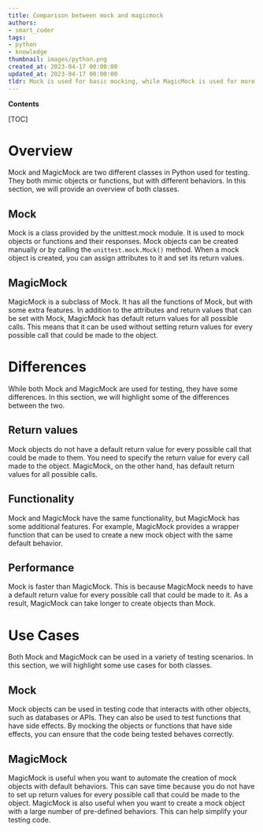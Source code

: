 ```yaml
---
title: Comparison between mock and magicmock
authors:
- smart_coder
tags:
- python
- knowledge
thumbnail: images/python.png
created_at: 2023-04-17 00:00:00
updated_at: 2023-04-17 00:00:00
tldr: Mock is used for basic mocking, while MagicMock is used for more advanced mocking techniques such as returning specific values or raising exceptions.
---
```


**Contents**

[TOC]

# Overview

Mock and MagicMock are two different classes in Python used for testing. They both mimic objects or functions, but with different behaviors. In this section, we will provide an overview of both classes.

## Mock 

Mock is a class provided by the unittest.mock module. It is used to mock objects or functions and their responses. Mock objects can be created manually or by calling the `unittest.mock.Mock()` method. When a mock object is created, you can assign attributes to it and set its return values. 

## MagicMock 

MagicMock is a subclass of Mock. It has all the functions of Mock, but with some extra features. In addition to the attributes and return values that can be set with Mock, MagicMock has default return values for all possible calls. This means that it can be used without setting return values for every possible call that could be made to the object.

# Differences

While both Mock and MagicMock are used for testing, they have some differences. In this section, we will highlight some of the differences between the two.

## Return values

Mock objects do not have a default return value for every possible call that could be made to them. You need to specify the return value for every call made to the object. MagicMock, on the other hand, has default return values for all possible calls. 

## Functionality

Mock and MagicMock have the same functionality, but MagicMock has some additional features. For example, MagicMock provides a wrapper function that can be used to create a new mock object with the same default behavior.

## Performance

Mock is faster than MagicMock. This is because MagicMock needs to have a default return value for every possible call that could be made to it. As a result, MagicMock can take longer to create objects than Mock.

# Use Cases

Both Mock and MagicMock can be used in a variety of testing scenarios. In this section, we will highlight some use cases for both classes.

## Mock

Mock objects can be used in testing code that interacts with other objects, such as databases or APIs. They can also be used to test functions that have side effects. By mocking the objects or functions that have side effects, you can ensure that the code being tested behaves correctly.

## MagicMock

MagicMock is useful when you want to automate the creation of mock objects with default behaviors. This can save time because you do not have to set up return values for every possible call that could be made to the object. MagicMock is also useful when you want to create a mock object with a large number of pre-defined behaviors. This can help simplify your testing code.
